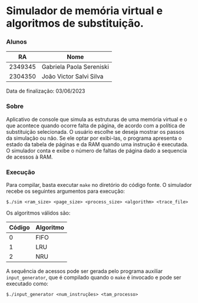# Simulador de memória virtual e algoritmos de substituição.

### Alunos

| RA      | Nome                     |
| ------- | ------------------------ |
| 2349345 | Gabriela Paola Sereniski |
| 2304350 | João Victor Salvi Silva  |

Data de finalização: 03/06/2023

### Sobre
Aplicativo de console que simula as estruturas de uma memória virtual e o que acontece quando ocorre falta de página, de acordo com a política de substituição selecionada. O usuário escolhe se deseja mostrar os passos da simulação ou não. Se ele optar por exibi-las, o programa apresenta o estado da tabela de páginas e da RAM quando uma instrução é executada. O simulador conta e exibe o número de faltas de página dado a sequencia de acessos à RAM.

### Execução
Para compilar, basta executar `make` no diretório do código fonte.
O simulador recebe os seguintes argumentos para execução:
```console
$./sim <ram_size> <page_size> <process_size> <algorithm> <trace_file>
```
Os algoritmos válidos são:

| Código  | Algoritmo |
| ------- | --------- |
| 0       | FIFO      |
| 1       | LRU       |
| 2       | NRU       |

A sequência de acessos pode ser gerada pelo programa auxiliar `input_generator`, que é compilado quando o `make` é invocado e pode ser executado como:

```console
$./input_generator <num_instruções> <tam_processo>
```
